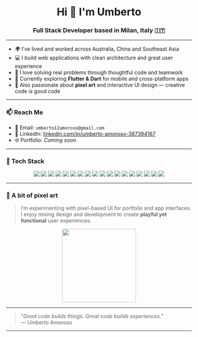 <h1 align="center">Hi 👋 I'm Umberto</h1>
<h3 align="center">Full Stack Developer based in Milan, Italy 🇮🇹</h3>

---

- 🌍 I’ve lived and worked across Australia, China and Southeast Asia  
- 💻 I build web applications with clean architecture and great user experience  
- 🧠 I love solving real problems through thoughtful code and teamwork  
- 📱 Currently exploring **Flutter & Dart** for mobile and cross-platform apps  
- 🎨 Also passionate about **pixel art** and interactive UI design — creative code is good code

---

### 📫 Reach Me

- 📧 Email: `umberto12amoroso@gmail.com`  
- 💼 LinkedIn: [linkedin.com/in/umberto-amoroso-387394167](https://linkedin.com/in/umberto-amoroso-387394167)  
- 🌐 Portfolio: _Coming soon_

---

### 🧰 Tech Stack

<p align="center">
  <!-- Frontend -->
  <img src="https://img.shields.io/badge/React-20232A?logo=react&logoColor=61DAFB&style=for-the-badge" />
  <img src="https://img.shields.io/badge/TypeScript-3178C6?logo=typescript&logoColor=white&style=for-the-badge" />
  <img src="https://img.shields.io/badge/JavaScript-F7DF1E?logo=javascript&logoColor=black&style=for-the-badge" />
  <img src="https://img.shields.io/badge/HTML5-E34F26?logo=html5&logoColor=white&style=for-the-badge" />
  <img src="https://img.shields.io/badge/CSS3-1572B6?logo=css3&logoColor=white&style=for-the-badge" />
  <img src="https://img.shields.io/badge/Sass-CC6699?logo=sass&logoColor=white&style=for-the-badge" />
  <img src="https://img.shields.io/badge/Redux-764ABC?logo=redux&logoColor=white&style=for-the-badge" />
  <img src="https://img.shields.io/badge/Bootstrap-7952B3?logo=bootstrap&logoColor=white&style=for-the-badge" />
  <img src="https://img.shields.io/badge/Vite-646CFF?logo=vite&logoColor=white&style=for-the-badge" />

  <!-- Backend -->
  <img src="https://img.shields.io/badge/Java-007396?logo=openjdk&logoColor=white&style=for-the-badge" />
  <img src="https://img.shields.io/badge/Spring_Boot-6DB33F?logo=springboot&logoColor=white&style=for-the-badge" />
  <img src="https://img.shields.io/badge/PostgreSQL-4169E1?logo=postgresql&logoColor=white&style=for-the-badge" />

  <!-- Mobile & Extras -->
  <img src="https://img.shields.io/badge/Dart-0175C2?logo=dart&logoColor=white&style=for-the-badge" />
  <img src="https://img.shields.io/badge/Flutter-02569B?logo=flutter&logoColor=white&style=for-the-badge" />

  <!-- Tools -->
  <img src="https://img.shields.io/badge/Git-F05032?logo=git&logoColor=white&style=for-the-badge" />
  <img src="https://img.shields.io/badge/GitHub-181717?logo=github&logoColor=white&style=for-the-badge" />
  <img src="https://img.shields.io/badge/Postman-FF6C37?logo=postman&logoColor=white&style=for-the-badge" />
  <img src="https://img.shields.io/badge/VS_Code-007ACC?logo=visualstudiocode&logoColor=white&style=for-the-badge" />
</p>


---

### 🎨 A bit of pixel art

> I’m experimenting with pixel-based UI for portfolio and app interfaces.  
> I enjoy mixing design and development to create **playful yet functional** user experiences.

<p align="center">
  <img src="https://media.giphy.com/media/2A75RyXVzzSI2bx4Gj/giphy.gif" width="200"/>
</p>

---

> _"Good code builds things. Great code builds experiences."_  
> — Umberto Amoroso

---

